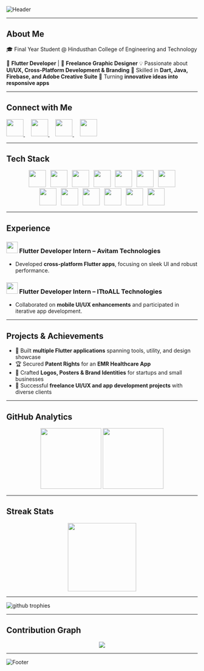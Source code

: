![Header](https://capsule-render.vercel.app/api?type=waving&color=0:00c6ff,100:0072ff&height=200&section=header&text=Hi%20👋,%20I'm%20Madhupriya%20G&fontSize=38&fontColor=fff&animation=fadeIn&desc=Flutter%20Developer%20|%20UI/UX%20Designer%20|%20Creative%20Thinker&descAlignY=70&descAlign=50)

---

## About Me
🎓 Final Year Student @ Hindusthan College of Engineering and Technology

📱 **Flutter Developer** | 🎨 **Freelance Graphic Designer** 💡 Passionate about **UI/UX, Cross-Platform Development & Branding** 🔧 Skilled in **Dart, Java, Firebase, and Adobe Creative Suite** 🚀 Turning **innovative ideas into responsive apps**

---

## Connect with Me
<p align="left">
  <a href="https://www.linkedin.com/in/madhu1436" target="_blank">
    <img src="https://skillicons.dev/icons?i=linkedin" width="45" height="45"/>
  </a>
  &nbsp;&nbsp;&nbsp;
  <a href="mailto:madhu.officialz1436@gmail.com">
    <img src="https://skillicons.dev/icons?i=gmail" width="45" height="45"/>
  </a>
  &nbsp;&nbsp;&nbsp;
  <a href="https://github.com/madhu1436" target="_blank">
    <img src="https://skillicons.dev/icons?i=github" width="45" height="45"/>
  </a>
  &nbsp;&nbsp;&nbsp;
  <a href="https://www.figma.com/@yourfigma" target="_blank">
    <img src="https://skillicons.dev/icons?i=figma" width="45" height="45"/>
  </a>
</p>

---

## Tech Stack
<p align="center">
  <img src="https://skillicons.dev/icons?i=flutter" width="45" height="45"/>
  &nbsp;
  <img src="https://skillicons.dev/icons?i=dart" width="45" height="45"/>
  &nbsp;
  <img src="https://skillicons.dev/icons?i=java" width="45" height="45"/>
  &nbsp;
  <img src="https://skillicons.dev/icons?i=firebase" width="45" height="45"/>
  &nbsp;
  <img src="https://skillicons.dev/icons?i=git" width="45" height="45"/>
  &nbsp;
  <img src="https://skillicons.dev/icons?i=github" width="45" height="45"/>
  &nbsp;
  <img src="https://skillicons.dev/icons?i=vscode" width="45" height="45"/>
  <br>
  <img src="https://skillicons.dev/icons?i=excel" width="45" height="45"/>
  &nbsp;
  <img src="https://skillicons.dev/icons?i=ps" width="45" height="45"/>
  &nbsp;
  <img src="https://skillicons.dev/icons?i=ai" width="45" height="45"/>
  &nbsp;
  <img src="https://skillicons.dev/icons?i=figma" width="45" height="45"/>
  &nbsp;
  <img src="https://skillicons.dev/icons?i=androidstudio" width="45" height="45"/>
  &nbsp;
  <img src="https://skillicons.dev/icons?i=html" width="45" height="45"/>
</p>

---

## Experience
### <img src="https://www.avitam.in/favicon.ico" width="30"/> Flutter Developer Intern – **Avitam Technologies**
* Developed **cross-platform Flutter apps**, focusing on sleek UI and robust performance.

### <img src="https://ittoall.com/logo.ico" width="30"/> Flutter Developer Intern – **ITtoALL Technologies**
* Collaborated on **mobile UI/UX enhancements** and participated in iterative app development.

---

## Projects & Achievements
- 📱 Built **multiple Flutter applications** spanning tools, utility, and design showcase
- 🏆 Secured **Patent Rights** for an **EMR Healthcare App**
- 🎨 Crafted **Logos, Posters & Brand Identities** for startups and small businesses
- 🌟 Successful **freelance UI/UX and app development projects** with diverse clients

---

## GitHub Analytics
<p align="center">
  <img src="https://github-readme-stats.vercel.app/api?username=madhu1436&show_icons=true&theme=tokyonight&hide_border=true&count_private=true" height="160"/>
  <img src="https://github-readme-stats.vercel.app/api/top-langs/?username=madhu1436&layout=compact&theme=tokyonight&hide_border=true" height="160"/>
</p>

---

## Streak Stats
<p align="center">
  <img src="https://streak-stats.demolab.com?user=madhu1436&theme=tokyonight&hide_border=true" height="180"/>
</p>

---
![github trophies](https://github-profile-trophy.vercel.app/?username=madhu1436&theme=tokyonight&no-frame=true&margin-w=10&row=1)

---

## Contribution Graph
<p align="center">
  <img src="https://github-readme-activity-graph.vercel.app/graph?username=madhu1436&theme=react-dark&hide_border=true" />
</p>

---

![Footer](https://capsule-render.vercel.app/api?type=waving&color=0:0072ff,100:00c6ff&height=120&section=footer)
